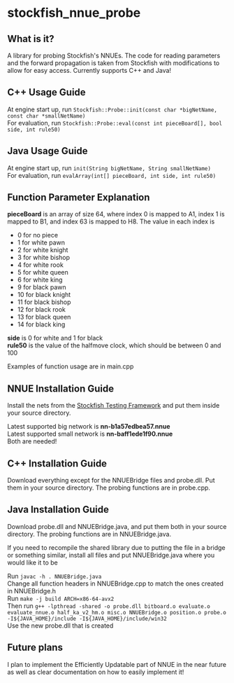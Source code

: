 # stockfish_nnue_probe

## What is it?

A library for probing Stockfish's NNUEs. The code for reading parameters and the forward propagation is taken from Stockfish with modifications to allow for easy access. Currently supports C++ and Java!

## C++ Usage Guide
At engine start up, run ```Stockfish::Probe::init(const char *bigNetName, const char *smallNetName)```\
For evaluation, run ```Stockfish::Probe::eval(const int pieceBoard[], bool side, int rule50)```

## Java Usage Guide
At engine start up, run ```init(String bigNetName, String smallNetName)```\
For evaluation, run ```evalArray(int[] pieceBoard, int side, int rule50)```

## Function Parameter Explanation 

**pieceBoard** is an array of size 64, where index 0 is mapped to A1, index 1 is mapped to B1, and index 63 is mapped to H8. The value in each index is 
- 0 for no piece
- 1 for white pawn
- 2 for white knight
- 3 for white bishop
- 4 for white rook
- 5 for white queen
- 6 for white king
- 9 for black pawn
- 10 for black knight
- 11 for black bishop
- 12 for black rook
- 13 for black queen
- 14 for black king

**side** is 0 for white and 1 for black\
**rule50** is the value of the halfmove clock, which should be between 0 and 100

Examples of function usage are in main.cpp
## NNUE Installation Guide

Install the nets from the [Stockfish Testing Framework](https://tests.stockfishchess.org/nns) and put them inside your source directory.

Latest supported big network is **nn-b1a57edbea57.nnue** \
Latest supported small network is **nn-baff1ede1f90.nnue**\
Both are needed!

## C++ Installation Guide

Download everything except for the NNUEBridge files and probe.dll. Put them in your source directory. The probing functions are in probe.cpp. 

## Java Installation Guide

Download probe.dll and NNUEBridge.java, and put them both in your source directory. The probing functions are in NNUEBridge.java.

If you need to recompile the shared library due to putting the file in a bridge or something similar, install all files and put NNUEBridge.java where you would like it to be

Run ```javac -h . NNUEBridge.java```  \
Change all function headers in NNUEBridge.cpp to match the ones created in NNUEBridge.h\
Run ```make -j build ARCH=x86-64-avx2 ```\
Then run ```g++ -lpthread -shared -o probe.dll bitboard.o evaluate.o evaluate_nnue.o half_ka_v2_hm.o misc.o NNUEBridge.o position.o probe.o -I${JAVA_HOME}/include -I${JAVA_HOME}/include/win32```\
Use the new probe.dll that is created

## Future plans
I plan to implement the Efficiently Updatable part of NNUE in the near future as well as clear documentation on how to easily implement it!
